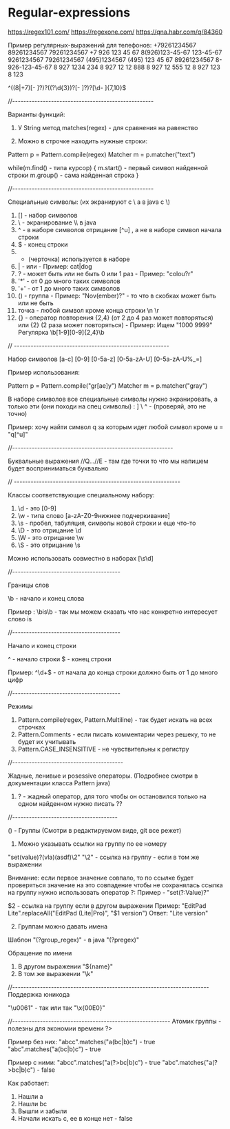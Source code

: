 # Regular-expressions

https://regex101.com/
https://regexone.com/
https://qna.habr.com/q/84360

Пример регулярных-выражений для телефонов:
+79261234567
89261234567
79261234567
+7 926 123 45 67
8(926)123-45-67
123-45-67
9261234567
79261234567
(495)1234567
(495) 123 45 67
89261234567
8-926-123-45-67
8 927 1234 234
8 927 12 12 888
8 927 12 555 12
8 927 123 8 123

^((8|\+7)[\- ]?)?(\(?\d{3}\)?[\- ]?)?[\d\- ]{7,10}$

//---------------------------------------------------

Варианты функций:

1) У String метод matches(regex) - для сравнения на равенство

2) Можно в строчке находить нужные строки:

Pattern p = Pattern.compile(regex)
Matcher m = p.matcher("text")

while(m.find() - типа курсор) {
  m.start() - первый символ найденной строки
  m.group() - сама найденная строка
}

//---------------------------------------------------

Специальные символы: (их экранируют с \ а в java c \\)

1) [] - набор символов
2) \ - экранирование \\\\ в java
3) ^ - в наборе символов отрицание [\^u] , а не в наборе символ начала строки
4) $ - конец строки
5) - (черточка) используется в наборе
6) | - или - Пример: cat|dog
7) ? - может быть или не быть 0 или 1 раз - Пример: "colou?r"
8) '*' - от 0 до много таких символов
9) '+' - от 1 до много таких символов
10) () - группа - Пример: "Nov(ember)?" - то что в скобках может быть или не быть
11) точка - любой символ кроме конца строки \n \r
12) {} - оператор повторения {2,4} (от 2 до 4 раз может повторяться) или {2} (2 раза может повторяться) - Пример: Ищем "1000 9999" Регулярка \\b[1-9][0-9]{2,4}\\b

// --------------------------------------------------------

Набор символов
[a-c] [0-9] [0-5a-z] [0-5a-zA-U] [0-5a-zA-U%_=]

Пример использования:

Pattern p = Pattern.compile("gr[ae]y")
Matcher m = p.matcher("gray")

В наборе символов все специальные символы нужно экранировать, а только эти (они походи на спец символы) : ] \ ^ - (проверяй, это не точно)

Пример: хочу найти символ q за которым идет любой символ кроме u = "q[^u]"

//---------------------------------------------------------- 

Буквальные выражения
//Q...//E - там где точки то что мы напишем будет восприниматься буквально

// ------------------------------------------------------------

Классы соответствующие специальному набору:

1) \d - это [0-9]
2) \w - типа слово [a-zA-Z0-9нижнее подчеркивание]
3) \s - пробел, табуляция, символы новой строки и еще что-то
4) \D - это отрицание \d
5) \W - это отрицание \w
6) \S - это отрицание \s

Можно использовать совместно в наборах [\\s\\d]

//---------------------------------------

Границы слов

\b - начало и конец слова

Пример : \bis\b - так мы можем сказать что нас конкретно интересует слово is

//---------------------------------------

Начало и конец строки

^ - начало строки $ - конец строки

Пример: ^\\d+$ - от начала до конца строки должно быть от 1 до много цифр

//---------------------------------------

Режимы

1) Pattern.compile(regex, Pattern.Multiline) - так будет искать на всех строчках
2) Pattern.Comments - если писать комментарии через решеку, то не будет их учитывать
3) Pattern.CASE_INSENSITIVE - не чувствительны к регистру

//----------------------------------------

Жадные, ленивые и posessive операторы. (Подробнее смотри в документации класса Pattern java)

1) ? - жадный оператор, для того чтобы он остановился только на одном найденном нужно писать ??

//--------------------------------------

() - Группы (Смотри в редактируемом виде, git все режет)

1) Можно указывать ссылки на группу по ее номеру

"set(value)?(vla)(asdf)\\2"
"\\2" - ссылка на группу - если в том же выражении

Внимание: если первое значение совпало, то по ссылке будет проверяться значение на это совпадение
чтобы не сохранялась ссылка на группу нужно использовать оператор ?:
Пример - "set(?:Value)?"

$2 - ссылка на группу если в другом выражении
Пример: "EditPad Lite".replaceAll("EditPad (Lite|Pro)", "$1 version")
Ответ: "Lite version"

2) Группам можно давать имена

Шаблон "(?<Name>group_regex)" - в java "(?p<name>regex)"
  
Обращение по имени

1) В другом выражении "${name}"
2) В том же выражении "\\k<name>"

//-----------------------------------------------------------------------
Поддержка юникода

"\u0061" - так или так "\\x{00E0}"

//---------------------------------------------------------
Атомик группы - полезны для экономии времени ?>

Пример без них:
"abcc".matches("a(bc|b)c")  - true
"abc".matches("a(bc|b)c")  - true

Пример с ними:
"abcc".matches("a(?>bc|b)c")  - true
"abc".matches("a(?>bc|b)c")  - false

Как работает:
1) Нашли a
2) Нашли bc
3) Вышли и забыли
4) Начали искать c, ее в конце нет - false
